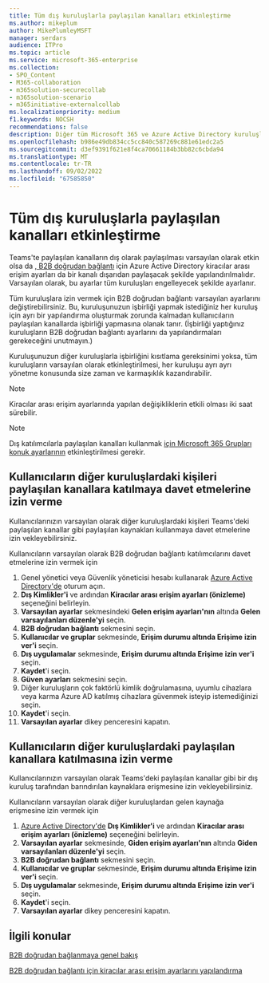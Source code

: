 ```yaml
---
title: Tüm dış kuruluşlarla paylaşılan kanalları etkinleştirme
ms.author: mikeplum
author: MikePlumleyMSFT
manager: serdars
audience: ITPro
ms.topic: article
ms.service: microsoft-365-enterprise
ms.collection:
- SPO_Content
- M365-collaboration
- m365solution-securecollab
- m365solution-scenario
- m365initiative-externalcollab
ms.localizationpriority: medium
f1.keywords: NOCSH
recommendations: false
description: Diğer tüm Microsoft 365 ve Azure Active Directory kuruluşlarıyla paylaşılan kanalları etkinleştirmeyi öğrenin.
ms.openlocfilehash: b986e49db834cc5cc840c587269c881e61edc2a5
ms.sourcegitcommit: d3ef9391f621e8f4ca70661184b3bb82c6cbda94
ms.translationtype: MT
ms.contentlocale: tr-TR
ms.lasthandoff: 09/02/2022
ms.locfileid: "67585850"
---
```

# <a name="enable-shared-channels-with-all-external-organizations"></a>Tüm dış kuruluşlarla paylaşılan kanalları etkinleştirme

Teams'te paylaşılan kanalların dış olarak paylaşılması varsayılan olarak etkin olsa da [, B2B doğrudan bağlantı](/azure/active-directory/external-identities/b2b-direct-connect-overview) için Azure Active Directory kiracılar arası erişim ayarları da bir kanalı dışarıdan paylaşacak şekilde yapılandırılmalıdır. Varsayılan olarak, bu ayarlar tüm kuruluşları engelleyecek şekilde ayarlanır.

Tüm kuruluşlara izin vermek için B2B doğrudan bağlantı varsayılan ayarlarını değiştirebilirsiniz. Bu, kuruluşunuzun işbirliği yapmak istediğiniz her kuruluş için ayrı bir yapılandırma oluşturmak zorunda kalmadan kullanıcıların paylaşılan kanallarda işbirliği yapmasına olanak tanır. (İşbirliği yaptığınız kuruluşların B2B doğrudan bağlantı ayarlarını da yapılandırmaları gerekeceğini unutmayın.)

Kuruluşunuzun diğer kuruluşlarla işbirliğini kısıtlama gereksinimi yoksa, tüm kuruluşların varsayılan olarak etkinleştirilmesi, her kuruluşu ayrı ayrı yönetme konusunda size zaman ve karmaşıklık kazandırabilir.

> [!NOTE]
> Kiracılar arası erişim ayarlarında yapılan değişikliklerin etkili olması iki saat sürebilir.

> [!NOTE]
> Dış katılımcılarla paylaşılan kanalları kullanmak [için Microsoft 365 Grupları konuk ayarlarının](/microsoft-365/admin/create-groups/manage-guest-access-in-groups) etkinleştirilmesi gerekir.

## <a name="allow-users-to-invite-people-in-other-organizations-to-participate-in-shared-channels"></a>Kullanıcıların diğer kuruluşlardaki kişileri paylaşılan kanallara katılmaya davet etmelerine izin verme

Kullanıcılarınızın varsayılan olarak diğer kuruluşlardaki kişileri Teams'deki paylaşılan kanallar gibi paylaşılan kaynakları kullanmaya davet etmelerine izin vekleyebilirsiniz.

Kullanıcıların varsayılan olarak B2B doğrudan bağlantı katılımcılarını davet etmelerine izin vermek için
1. Genel yönetici veya Güvenlik yöneticisi hesabı kullanarak [Azure Active Directory'de](https://aad.portal.azure.com) oturum açın.
1. **Dış Kimlikler'i** ve ardından **Kiracılar arası erişim ayarları (önizleme)** seçeneğini belirleyin.
1. **Varsayılan ayarlar** sekmesindeki **Gelen erişim ayarları'nın** altında **Gelen varsayılanları düzenle'yi** seçin.
1. **B2B doğrudan bağlantı** sekmesini seçin.
1. **Kullanıcılar ve gruplar** sekmesinde, **Erişim durumu altında Erişime** **izin ver'i** seçin.
1. **Dış uygulamalar** sekmesinde, **Erişim durumu altında Erişime** **izin ver'i** seçin.
1. **Kaydet**'i seçin.
1. **Güven ayarları** sekmesini seçin.
1. Diğer kuruluşların çok faktörlü kimlik doğrulamasına, uyumlu cihazlara veya karma Azure AD katılmış cihazlara güvenmek isteyip istemediğinizi seçin.
1. **Kaydet**'i seçin.
1. **Varsayılan ayarlar** dikey penceresini kapatın.

## <a name="allow-users-to-participate-in-shared-channels-in-other-organizations"></a>Kullanıcıların diğer kuruluşlardaki paylaşılan kanallara katılmasına izin verme

Kullanıcılarınızın varsayılan olarak Teams'deki paylaşılan kanallar gibi bir dış kuruluş tarafından barındırılan kaynaklara erişmesine izin vekleyebilirsiniz.

Kullanıcıların varsayılan olarak diğer kuruluşlardan gelen kaynağa erişmesine izin vermek için
1. [Azure Active Directory'de](https://aad.portal.azure.com) **Dış Kimlikler'i** ve ardından **Kiracılar arası erişim ayarları (önizleme)** seçeneğini belirleyin.
1. **Varsayılan ayarlar** sekmesinde, **Giden erişim ayarları'nın** altında **Giden varsayılanları düzenle'yi** seçin.
1. **B2B doğrudan bağlantı** sekmesini seçin.
1. **Kullanıcılar ve gruplar** sekmesinde, **Erişim durumu altında Erişime** **izin ver'i** seçin.
1. **Dış uygulamalar** sekmesinde, **Erişim durumu altında Erişime** **izin ver'i** seçin.
1. **Kaydet**'i seçin.
1. **Varsayılan ayarlar** dikey penceresini kapatın.

## <a name="related-topics"></a>İlgili konular

[B2B doğrudan bağlanmaya genel bakış](/azure/active-directory/external-identities/b2b-direct-connect-overview)

[B2B doğrudan bağlantı için kiracılar arası erişim ayarlarını yapılandırma](/azure/active-directory/external-identities/cross-tenant-access-settings-b2b-direct-connect)

